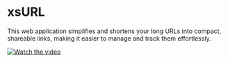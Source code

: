 # xsURL
This web application simplifies and shortens your long URLs into compact, shareable links, making it easier to manage and track them effortlessly.

[![Watch the video](https://video.youtube.com/vi/p67m2CLRR7s/0.jpg)](https://youtu.be/p67m2CLRR7s)
